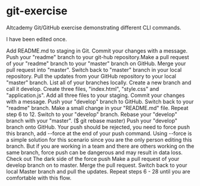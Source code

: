 # git-exercise
Altcademy Git/GitHub exercise demonstrating different CLI commands. 

I have been edited once.

Add README.md to staging in Git.
Commit your changes with a message.
Push your "readme" branch to your git-hub repository.Make a pull request of your "readme" branch to your "master" branch on GitHub.
Merge your pull request into "master".
Switch back to "master" branch in your local repository.
Pull the updates from your GitHub repository to your local "master" branch.
List all of your branches locally.
Create a new branch and call it develop.
Create three files, "index.html", "style.css" and "application.js".
Add all three files to your staging.
Commit your changes with a message.
Push your "develop" branch to GitHub.
Switch back to your "readme" branch.
Make a small change in your "README.md" file.
Repeat step 6 to 12.
Switch to your "develop" branch.
Rebase your "develop" branch with your "master". ($ git rebase master)
Push your "develop" branch onto GitHub. Your push should be rejected, you need to force push this branch, add --force at the end of your push command. Using --force is a simple solution for this scenario since you are the only person editing this branch. But if you are working in a team and there are others working on the same branch, force push can be dangerous and may result in data loss. Check out The dark side of the force push
Make a pull request of your develop branch on to master.
Merge the pull request.
Switch back to your local Master branch and pull the updates.
Repeat steps 6 - 28 until you are comfortable with this flow.